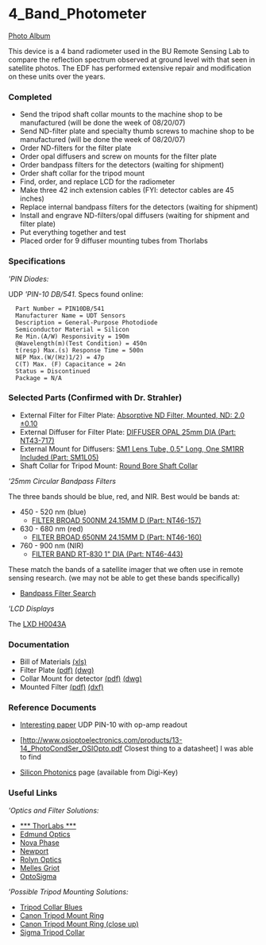 # 4_Band_Photometer
[Photo Album](http://64.151.221.231/Biometer/album/)


This device is a 4 band radiometer used in the BU Remote Sensing Lab to compare the reflection spectrum observed at ground level with that seen in satellite photos. The EDF has performed extensive repair and modification on these units over the years.

### Completed

 * Send the tripod shaft collar mounts to the machine shop to be manufactured (will be done the week of 08/20/07)
 * Send ND-filter plate and specialty thumb screws to machine shop to be manufactured (will be done the week of 08/20/07)
 * Order ND-filters for the filter plate
 * Order opal diffusers and screw on mounts for the filter plate
 * Order bandpass filters for the detectors (waiting for shipment)
 * Order shaft collar for the tripod mount
 * Find, order, and replace LCD for the radiometer
 * Make three 42 inch extension cables (FYI: detector cables are 45 inches)
 * Replace internal bandpass filters for the detectors (waiting for shipment)
 * Install and engrave ND-filters/opal diffusers (waiting for shipment and filter plate)
 * Put everything together and test
 * Placed order for 9 diffuser mounting tubes from Thorlabs

### Specifications

*'PIN Diodes:*

UDP _'PIN-10 DB/541_.  Specs found online:

```
  Part Number = PIN10DB/541
  Manufacturer Name = UDT Sensors
  Description = General-Purpose Photodiode
  Semiconductor Material = Silicon
  Re Min.(A/W) Responsivity = 190m
  @Wavelength(m)(Test Condition) = 450n
  t(resp) Max.(s) Response Time = 500n
  NEP Max.(W/(Hz)1/2) = 47p
  C(T) Max. (F) Capacitance = 24n
  Status = Discontinued
  Package = N/A

```

### Selected Parts (Confirmed with Dr. Strahler)

 * External Filter for Filter Plate: [Absorptive ND Filter, Mounted, ND: 2.0 ±0.10](http://www.thorlabs.com/thorProduct.cfm?partNumber=NE20A)
 * External Diffuser for Filter Plate: [DIFFUSER OPAL 25mm DIA (Part: NT43-717)](http://www.edmundoptics.com/onlinecatalog/displayproduct.cfm?productID=1671)
 * External Mount for Diffusers: [SM1 Lens Tube, 0.5" Long, One SM1RR Included (Part: SM1L05)](http://www.thorlabs.com/thorProduct.cfm?partNumber=SM1L05)
 * Shaft Collar for Tripod Mount: [Round Bore Shaft Collar ](http://www.staffordmfg.com/prodresults.asp?family=1&typeid=17&style=1&material=2&partnumber=8A310)


*'25mm Circular Bandpass Filters*

The three bands should be blue, red, and NIR. Best would be bands at:

 * 450 - 520 nm (blue)
   * [ FILTER BROAD 500NM 24.15MM D (Part: NT46-157)](http://www.edmundoptics.com/onlinecatalog/displayproduct.cfm?productID=1936)
 * 630 - 680 nm (red)
   * [ FILTER BROAD 650NM 24.15MM D (Part: NT46-160)](http://www.edmundoptics.com/onlinecatalog/displayproduct.cfm?productID=1936)
 * 760 - 900 nm (NIR)
   * [ FILTER BAND RT-830 1" DIA   (Part: NT46-443)](http://www.edmundoptics.com/onlinecatalog/displayproduct.cfm?productID=1924)

These match the bands of a satellite imager that we often use in remote sensing research. (we may not be able to get these bands specifically)
 * [Bandpass Filter Search](http://optical-components.globalspec.com/SpecSearch/Suppliers/Optics_Optical_Components/Optical_Components/Interference_Filters)


*'LCD Displays*

The [LXD H0043A](http://www.lxdinc.com/PDFs/H0043A.pdf)


### Documentation
 * Bill of Materials [(xls)](http://ohm.bu.edu/~pbohn/REPAIR__Radiometer/Documentation/BOM_Radiometer.xls)
 * Filter Plate [(pdf)](http://ohm.bu.edu/~pbohn/REPAIR__Radiometer/Drawings/filter_plate.pdf)
  [(dwg)](http://ohm.bu.edu/~pbohn/REPAIR__Radiometer/Drawings/filter_plate.dwg)
 * Collar Mount for detector [(pdf)](http://ohm.bu.edu/~pbohn/REPAIR__Radiometer/Drawings/collar_mount.pdf)
  [(dwg)](http://ohm.bu.edu/~pbohn/REPAIR__Radiometer/Drawings/collar_mount.dwg)
 * Mounted Filter [(pdf)](http://ohm.bu.edu/~pbohn/REPAIR__Radiometer/Drawings/Mounted_Filter.pdf)
  [(dxf)](http://ohm.bu.edu/~pbohn/REPAIR__Radiometer/Drawings/Mounted_Filter.dxf)

### Reference Documents

 * [Interesting paper](http://www.opticsinfobase.org/viewmedia.cfm?id=17209&seq=0)
  UDP PIN-10 with op-amp readout

 * [http://www.osioptoelectronics.com/products/13-14_PhotoCondSer_OSIOpto.pdf Closest thing to
  a datasheet] I was able to find

 * [Silicon Photonics](http://www.advancedphotonix.com/ap_products/standard_SingleElement.asp?from=leftnav)
 page (available from Digi-Key)

### Useful Links

*'Optics and Filter Solutions:*

 * [*** ThorLabs ***](http://www.thorlabs.com/Navigation.cfm?Guide_ID=21)
 * [Edmund Optics](http://www.edmundoptics.com/onlinecatalog/Browse.cfm?categoryid=95)
 * [Nova Phase](http://www.novaphase.com/index.cfm?Preview=6)
 * [Newport](http://www.newport.com/Optical-Filters/141129/1033/catalog.aspx)
 * [Rolyn Optics](http://rolynoptics.thomasnet.com/category/filters-and-accessories?&plpver=10)
 * [Melles Griot](http://shop.mellesgriot.com/products/optics/optics.asp?TD=Y&plga=063504&CatID=102)
 * [OptoSigma](http://www.optosigma.com/home.asp)


*'Possible Tripod Mounting Solutions:*

 * [Tripod Collar Blues](http://www.naturfotograf.com/tripod_collar_rev00.html)
 * [Canon Tripod Mount Ring](http://www.canogacamera.com/detail.aspx?ID=4744)
 * [Canon Tripod Mount Ring (close up)](http://cgi.ebay.com/Canon-Tripod-Mount-Ring-A-W-for-70-200mm-300mm-400mm_W0QQitemZ120118422772QQcmdZViewItem#ebayphotohosting)
 * [Sigma Tripod Collar](http://www.sigmaphoto.com/lenses/lenses_lens_details.asp?id=3248&navigator=1)




